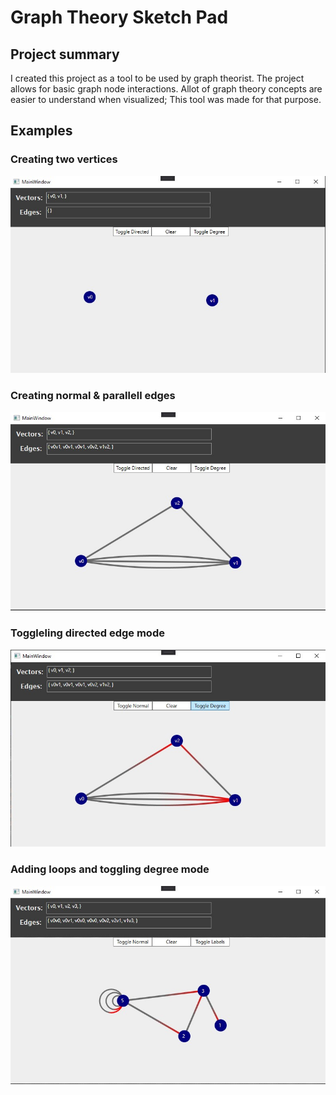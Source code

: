# Graph Theory Sketch Pad

## Project summary

I created this project as a tool to be used by graph theorist. The project allows for basic graph node interactions. Allot of graph theory concepts are easier to understand when visualized; This tool was made for that purpose. 

## Examples

### Creating two vertices
![](imgs/1.jpg)

### Creating normal & parallell edges
![](imgs/2.jpg)

### Toggleling directed edge mode
![](imgs/3.jpg)

### Adding loops and toggling degree mode
![](imgs/4.jpg)